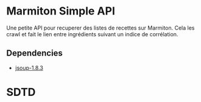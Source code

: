 # Marmiton Simple API
Une petite API pour recuperer des listes de recettes sur Marmiton.
Cela les crawl et fait le lien entre ingrédients suivant un indice de corrélation.

## Dependencies
* [jsoup-1.8.3](https://jsoup.org/)
# SDTD
